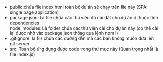 <ul>
    <li>
        public:chứa file index.html toàn bộ dự án sẽ chạy trên file này (SPA: single page application)
    </li>
    <li>
        package.json: Là file chứa các thư viện đã cài đặt cho dự án ở thuộc tính dependencies <br />
        node_modules: Là folder chứa các thư viện cài cho dự án này (có thể cài lại được nhờ vào package.json thông qua lệnh npm i)
    </li>
    <li>
        .gitignore: là file chứa các đường dẫn mà các bạn không muốn đưa lên git server
    </li>
    <li>
        src: Toàn bộ ứng dụng được code trong thư mục này (Quan trọng nhất là file index.js)
    </li>
</ul>